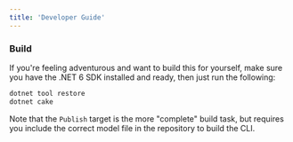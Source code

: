 ```yaml
---
title: 'Developer Guide'
---
```


### Build

If you're feeling adventurous and want to build this for yourself, make sure you have the .NET 6 SDK installed and ready, then just run the following:

```bash
dotnet tool restore
dotnet cake
```

Note that the `Publish` target is the more "complete" build task, but requires you include the correct model file in the repository to build the CLI.
